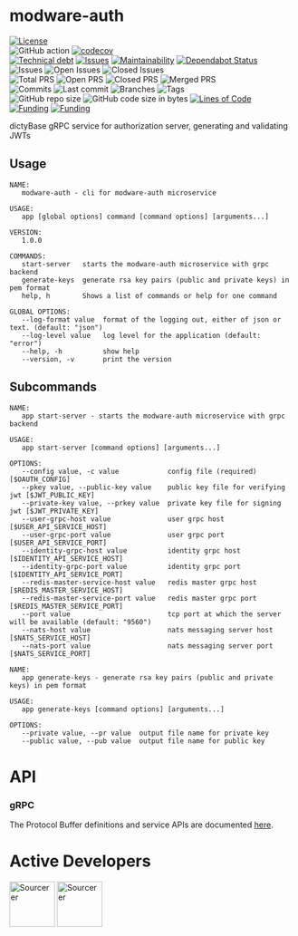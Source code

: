 # modware-auth

[![License](https://img.shields.io/badge/License-BSD%202--Clause-blue.svg)](LICENSE)  
![GitHub action](https://github.com/dictyBase/modware-auth/workflows/Test%20coverage/badge.svg)
[![codecov](https://codecov.io/gh/dictyBase/modware-auth/branch/develop/graph/badge.svg)](https://codecov.io/gh/dictyBase/modware-auth)  
[![Technical debt](https://badgen.net/codeclimate/tech-debt/dictyBase/modware-auth)](https://codeclimate.com/github/dictyBase/modware-auth/trends/technical_debt)
[![Issues](https://badgen.net/codeclimate/issues/dictyBase/modware-auth)](https://codeclimate.com/github/dictyBase/modware-auth/issues)
[![Maintainability](https://api.codeclimate.com/v1/badges/21ed283a6186cfa3d003/maintainability)](https://codeclimate.com/github/dictyBase/modware-auth/maintainability)
[![Dependabot Status](https://api.dependabot.com/badges/status?host=github&repo=dictyBase/modware-auth)](https://dependabot.com)  
![Issues](https://badgen.net/github/issues/dictyBase/modware-auth)
![Open Issues](https://badgen.net/github/open-issues/dictyBase/modware-auth)
![Closed Issues](https://badgen.net/github/closed-issues/dictyBase/modware-auth)  
![Total PRS](https://badgen.net/github/prs/dictyBase/modware-auth)
![Open PRS](https://badgen.net/github/open-prs/dictyBase/modware-auth)
![Closed PRS](https://badgen.net/github/closed-prs/dictyBase/modware-auth)
![Merged PRS](https://badgen.net/github/merged-prs/dictyBase/modware-auth)  
![Commits](https://badgen.net/github/commits/dictyBase/modware-auth/develop)
![Last commit](https://badgen.net/github/last-commit/dictyBase/modware-auth/develop)
![Branches](https://badgen.net/github/branches/dictyBase/modware-auth)
![Tags](https://badgen.net/github/tags/dictyBase/modware-auth/?color=cyan)  
![GitHub repo size](https://img.shields.io/github/repo-size/dictyBase/modware-auth?style=plastic)
![GitHub code size in bytes](https://img.shields.io/github/languages/code-size/dictyBase/modware-auth?style=plastic)
[![Lines of Code](https://badgen.net/codeclimate/loc/dictyBase/modware-auth)](https://codeclimate.com/github/dictyBase/modware-auth/code)  
[![Funding](https://badgen.net/badge/NIGMS/Rex%20L%20Chisholm,dictyBase/yellow?list=|)](https://projectreporter.nih.gov/project_info_description.cfm?aid=9476993)
[![Funding](https://badgen.net/badge/NIGMS/Rex%20L%20Chisholm,DSC/yellow?list=|)](https://projectreporter.nih.gov/project_info_description.cfm?aid=9438930)

dictyBase gRPC service for authorization server, generating and validating JWTs

## Usage

```
NAME:
   modware-auth - cli for modware-auth microservice

USAGE:
   app [global options] command [command options] [arguments...]

VERSION:
   1.0.0

COMMANDS:
   start-server   starts the modware-auth microservice with grpc backend
   generate-keys  generate rsa key pairs (public and private keys) in pem format
   help, h        Shows a list of commands or help for one command

GLOBAL OPTIONS:
   --log-format value  format of the logging out, either of json or text. (default: "json")
   --log-level value   log level for the application (default: "error")
   --help, -h          show help
   --version, -v       print the version
```

## Subcommands

```
NAME:
   app start-server - starts the modware-auth microservice with grpc backend

USAGE:
   app start-server [command options] [arguments...]

OPTIONS:
   --config value, -c value            config file (required) [$OAUTH_CONFIG]
   --pkey value, --public-key value    public key file for verifying jwt [$JWT_PUBLIC_KEY]
   --private-key value, --prkey value  private key file for signing jwt [$JWT_PRIVATE_KEY]
   --user-grpc-host value              user grpc host [$USER_API_SERVICE_HOST]
   --user-grpc-port value              user grpc port [$USER_API_SERVICE_PORT]
   --identity-grpc-host value          identity grpc host [$IDENTITY_API_SERVICE_HOST]
   --identity-grpc-port value          identity grpc port [$IDENTITY_API_SERVICE_PORT]
   --redis-master-service-host value   redis master grpc host [$REDIS_MASTER_SERVICE_HOST]
   --redis-master-service-port value   redis master grpc port [$REDIS_MASTER_SERVICE_PORT]
   --port value                        tcp port at which the server will be available (default: "9560")
   --nats-host value                   nats messaging server host [$NATS_SERVICE_HOST]
   --nats-port value                   nats messaging server port [$NATS_SERVICE_PORT]
```

```
NAME:
   app generate-keys - generate rsa key pairs (public and private keys) in pem format

USAGE:
   app generate-keys [command options] [arguments...]

OPTIONS:
   --private value, --pr value  output file name for private key
   --public value, --pub value  output file name for public key
```

# API

### gRPC

The Protocol Buffer definitions and service APIs are documented
[here](https://github.com/dictyBase/dictybaseapis/blob/master/dictybase/auth/auth.proto).

# Active Developers

<a href="https://sourcerer.io/cybersiddhu"><img src="https://sourcerer.io/assets/avatar/cybersiddhu" height="80px" alt="Sourcerer"></a>
<a href="https://sourcerer.io/wildlifehexagon"><img src="https://sourcerer.io/assets/avatar/wildlifehexagon" height="80px" alt="Sourcerer"></a>
